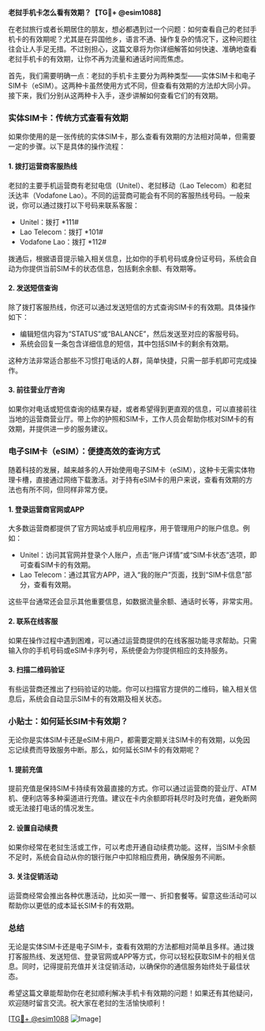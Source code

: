 **老挝手机卡怎么看有效期？【TG💪+ @esim1088】**

在老挝旅行或者长期居住的朋友，想必都遇到过一个问题：如何查看自己的老挝手机卡的有效期呢？尤其是在异国他乡，语言不通、操作复杂的情况下，这种问题往往会让人手足无措。不过别担心，这篇文章将为你详细解答如何快速、准确地查看老挝手机卡的有效期，让你不再为流量和通话时间而焦虑。

首先，我们需要明确一点：老挝的手机卡主要分为两种类型——实体SIM卡和电子SIM卡（eSIM）。这两种卡虽然使用方式不同，但查看有效期的方法却大同小异。接下来，我们分别从这两种卡入手，逐步讲解如何查看它们的有效期。

### 实体SIM卡：传统方式查看有效期

如果你使用的是一张传统的实体SIM卡，那么查看有效期的方法相对简单，但需要一定的步骤。以下是具体的操作流程：

#### 1. 拨打运营商客服热线
老挝的主要手机运营商有老挝电信（Unitel）、老挝移动（Lao Telecom）和老挝沃达丰（Vodafone Lao）。不同的运营商可能会有不同的客服热线号码。一般来说，你可以通过拨打以下号码来联系客服：
- Unitel：拨打 *111#
- Lao Telecom：拨打 *101#
- Vodafone Lao：拨打 *112#

拨通后，根据语音提示输入相关信息，比如你的手机号码或身份证号码，系统会自动为你提供当前SIM卡的状态信息，包括剩余余额、有效期等。

#### 2. 发送短信查询
除了拨打客服热线，你还可以通过发送短信的方式查询SIM卡的有效期。具体操作如下：
- 编辑短信内容为“STATUS”或“BALANCE”，然后发送至对应的客服号码。
- 系统会回复一条包含详细信息的短信，其中包括SIM卡的剩余有效期。

这种方法非常适合那些不习惯打电话的人群，简单快捷，只需一部手机即可完成操作。

#### 3. 前往营业厅咨询
如果你对电话或短信查询的结果存疑，或者希望得到更直观的信息，可以直接前往当地的运营商营业厅。带上你的护照和SIM卡，工作人员会帮助你核对SIM卡的有效期，并提供进一步的服务建议。

### 电子SIM卡（eSIM）：便捷高效的查询方式

随着科技的发展，越来越多的人开始使用电子SIM卡（eSIM），这种卡无需实体物理卡槽，直接通过网络下载激活。对于持有eSIM卡的用户来说，查看有效期的方法也有所不同，但同样非常方便。

#### 1. 登录运营商官网或APP
大多数运营商都提供了官方网站或手机应用程序，用于管理用户的账户信息。例如：
- Unitel：访问其官网并登录个人账户，点击“账户详情”或“SIM卡状态”选项，即可查看SIM卡的有效期。
- Lao Telecom：通过其官方APP，进入“我的账户”页面，找到“SIM卡信息”部分，查看有效期。

这些平台通常还会显示其他重要信息，如数据流量余额、通话时长等，非常实用。

#### 2. 联系在线客服
如果在操作过程中遇到困难，可以通过运营商提供的在线客服功能寻求帮助。只需输入你的手机号码或eSIM卡序列号，系统便会为你提供相应的支持服务。

#### 3. 扫描二维码验证
有些运营商还推出了扫码验证的功能。你可以扫描官方提供的二维码，输入相关信息后，系统会自动显示SIM卡的有效期及相关状态。

### 小贴士：如何延长SIM卡有效期？

无论你是实体SIM卡还是eSIM卡用户，都需要定期关注SIM卡的有效期，以免因忘记续费而导致服务中断。那么，如何延长SIM卡的有效期呢？

#### 1. 提前充值
提前充值是保持SIM卡持续有效最直接的方式。你可以通过运营商的营业厅、ATM机、便利店等多种渠道进行充值。建议在卡内余额即将耗尽时及时充值，避免断网或无法接打电话的情况发生。

#### 2. 设置自动续费
如果你经常在老挝生活或工作，可以考虑开通自动续费功能。这样，当SIM卡余额不足时，系统会自动从你的银行账户中扣除相应费用，确保服务不间断。

#### 3. 关注促销活动
运营商经常会推出各种优惠活动，比如买一赠一、折扣套餐等。留意这些活动可以帮助你以更低的成本延长SIM卡的有效期。

### 总结

无论是实体SIM卡还是电子SIM卡，查看有效期的方法都相对简单且多样。通过拨打客服热线、发送短信、登录官网或APP等方式，你可以轻松获取SIM卡的相关信息。同时，记得提前充值并关注促销活动，以确保你的通信服务始终处于最佳状态。

希望这篇文章能帮助你在老挝顺利解决手机卡有效期的问题！如果还有其他疑问，欢迎随时留言交流。祝大家在老挝的生活愉快顺利！

[[TG💪+ @esim1088](https://t.me/s/esim1088) ![Image](https://i.postimg.cc/4NQfJmqS/Snipaste-2025-05-13-00-14-12.png)]